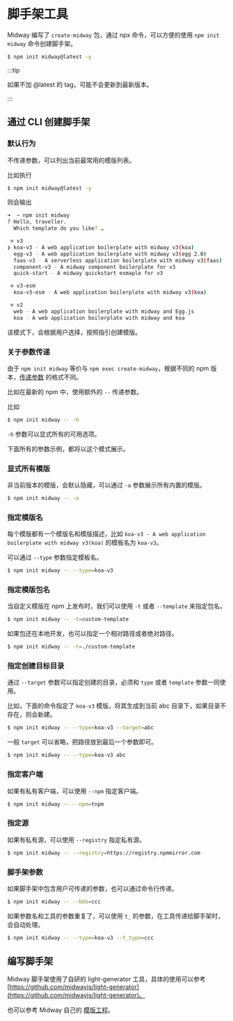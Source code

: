 # 脚手架工具

Midway 编写了 `create-midway` 包，通过 npx 命令，可以方便的使用 `npm init midway` 命令创建脚手架。

```bash
$ npm init midway@latest -y
```

:::tip

如果不加 @latest 的 tag，可能不会更新到最新版本。

:::



## 通过 CLI 创建脚手架



### 默认行为

不传递参数，可以列出当前最常用的模版列表。

比如执行

```bash
$ npm init midway@latest -y
```

则会输出

```bash
➜  ~ npm init midway
? Hello, traveller.
  Which template do you like? …

 ⊙ v3
❯ koa-v3 - A web application boilerplate with midway v3(koa)
  egg-v3 - A web application boilerplate with midway v3(egg 2.0)
  faas-v3 - A serverless application boilerplate with midway v3(faas)
  component-v3 - A midway component boilerplate for v3
  quick-start - A midway quickstart exmaple for v3

 ⊙ v3-esm
  koa-v3-esm - A web application boilerplate with midway v3(koa)

 ⊙ v2
  web - A web application boilerplate with midway and Egg.js
  koa - A web application boilerplate with midway and koa
```

该模式下，会根据用户选择，按照指引创建模版。



### 关于参数传递

由于 `npm init midway` 等价与 `npm exec create-midway`，根据不同的 npm 版本，[传递参数](https://docs.npmjs.com/cli/v10/commands/npm-exec) 的格式不同。

比如在最新的 npm 中，使用额外的 `--` 传递参数。

比如

```bash
$ npm init midway -- -h
```

`-h` 参数可以显式所有的可用选项。

下面所有的参数示例，都将以这个模式展示。



### 显式所有模版

非当前版本的模版，会默认隐藏，可以通过 `-a` 参数展示所有内置的模版。

```bash
$ npm init midway -- -a
```



### 指定模版名

每个模版都有一个模版名和模版描述，比如 `koa-v3 - A web application boilerplate with midway v3(koa)` 的模板名为 `koa-v3`。

可以通过 `--type` 参数指定模板名。

```bash
$ npm init midway -- --type=koa-v3
```



### 指定模版包名

当自定义模版在 npm 上发布时，我们可以使用 `-t` 或者 `--template` 来指定包名。

```bash
$ npm init midway -- -t=custom-template
```

如果包还在本地开发，也可以指定一个相对路径或者绝对路径。

```bash
$ npm init midway -- -t=./custom-template
```



### 指定创建目标目录

通过 `--target` 参数可以指定创建的目录，必须和 `type` 或者 `template` 参数一同使用。

比如，下面的命令指定了 `koa-v3` 模版，将其生成到当前 abc 目录下，如果目录不存在，则会新建。

```bash
$ npm init midway -- --type=koa-v3 --target=abc
```

一般 `target` 可以省略，把路径放到最后一个参数即可。

```bash
$ npm init midway -- --type=koa-v3 abc
```



### 指定客户端

如果有私有客户端，可以使用 `--npm` 指定客户端。

```bash
$ npm init midway -- --npm=tnpm
```



### 指定源

如果有私有源，可以使用 `--registry` 指定私有源。

```bash
$ npm init midway -- --registry=https://registry.npmmirror.com
```



### 脚手架参数

如果脚手架中包含用户可传递的参数，也可以通过命令行传递。

```bash
$ npm init midway -- --bbb=ccc
```

如果参数名和工具的参数重复了，可以使用 `t_` 的参数，在工具传递给脚手架时，会自动处理。

```bash
$ npm init midway -- --type=koa-v3 --t_type=ccc
```



## 编写脚手架

Midway 脚手架使用了自研的 light-generator 工具，具体的使用可以参考 [https://github.com/midwayjs/light-generator](https://github.com/midwayjs/light-generator)。

也可以参考 Midway 自己的 [模版工程](https://github.com/midwayjs/midway-boilerplate/tree/master/v3)。